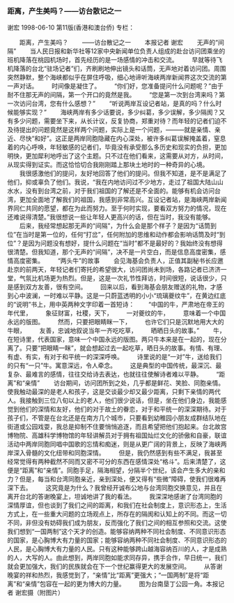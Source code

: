 ### 距离，产生美吗？——访台散记之一
谢宏
1998-06-10
第11版(香港和澳台侨)
专栏：

　　距离，产生美吗？
　　——访台散记之一
　　本报记者  谢宏
　　无声的“间隔”
　　当人民日报和新华社等12家中央新闻单位负责人组成的赴台访问团乘坐的班机降落在桃园机场时，首先经历的是一场感情的冲击和交流。
　　早就等待飞机降落的台北“驻场记者”们，齐刷刷地伸出镜头和话筒，无声地对着访问团。周围突然静默，整个海峡都似乎在屏住呼吸，细心地谛听海峡两岸新闻界这次交流的第一声对话。
　　时间像是凝住了。
　　“你们好，您准备提问什么问题呢？”由于耐不住那无声的间隔，第一个开口的竟然是我。
　　“您是第一次到台湾来吗？第一次访问台湾，您有什么感想？”
　　“听说两岸互设记者站，是真的吗？什么时候能够实现？”
　　海峡两岸有多少话要说，多少纠葛，多少误解，多少隔阂？又有多少问题，需要坐下来，从长计议，反复协商，郑重对待？而年轻的记者们迫不及待提出的问题竟然是这样两个问题，实际上是一个问题，———就是亲情、亲近、尽快“和好”。这正是两岸同胞隐藏在内心深处，被许多纠葛误解掩盖着，窒息着的内心呼唤，年轻敏感的记者们，毕竟没有承受那么多历史和现实的负担，更加明快，更加犀利地呼出了这个主题。只不过在他们看来，这需要从对方，从时间，从现实得到证实。而这恰恰切合我刚刚踏上那块土地时的一种奇异的心境。
　　我很感激他们的提问，友好地回答了他们的提问。但我不知道，是不是满足了他们，抑或辜负了他们。我说，“我在内地访问过不少地方，走过了祖国大陆山山水水，没有到台湾之前，对于我们祖国的了解还是不全面的。能够有机会访问台湾，更加全面地了解我们的祖国，我感到非常高兴。互设记者站，是海峡两岸新闻界同仁共同的愿望，都在为此而努力。至于何时实现，要看双方努力的情况，现在还难说得清楚。”我很想说一些让年轻人更高兴的话，但在当时，我没有能够。
　　后来，我经常想起那无声的“间隔”，为什么会是那个样子？是因为“话筒到位”在当时是第一位的，任何“打岔”，任何附加的思维和动作都会影响话筒及时“到位”？是因为问题没有想好，提什么问题在“当时”都不是最好的？我始终没有想得很清楚。但我知道，那个无声的“间隔”，决不是一片空白，而是信息高度密集，感情高度密集。
　　“两头牛”的故事
　　会见海基会负责人，正值其副秘书长应邀赴京的前两天，年轻记者们寄托的希望很大，访问团尚未到场，各路记者已济济一堂，气氛比机场更为热烈。但是，这是一次礼节性拜访，时间很短，说话很少，只是感到双方友善，很有空间。
　　回来以后，看到海基会朋友赠送的礼物，才感到心中波澜，一时难以平静。这是一只蔚蓝透明的小小“琉璃夔纹牛”，在黄边红底的“说明”书上，用中英两种文字印着一首短诗：
　　“中国的牛，严肃地在帝王的年代里，
　　象征财富，社稷，天下，
　　一对夔纹的牛，
　　意味着一个中国永远的版图。
　　然而，只要把眼睛眯一下，
　　也许它们只是沉默地用大大的牛眼，
　　友善，忠诚地叙说当年一齐吃吃草，
　　晒晒日头的故事。”
　　牛，在短诗里，代表国家，意味一个中国永远的版图。两只牛本来是在一起的，现在分离了。只要“把眼睛一眯”，就会想起过去一起吃草，晒日头的故事。有情、有理、有虚、有实，有对于和平统一的深深呼唤。
　　诗里说的是“一对”牛，送给我们的只有“一只”牛。寓意深远，令人牵念。
　　这是典型的中国传统，最深沉、最复杂、最难言的感情，往往交给诗去表达，也就往往使解诗者难以平静。
　　“距离”和“亲情”
　　访台期间，访问团所到之处，几乎都是鲜花、笑脸、同胞亲情。使我触动最深的是老人和孩子，这是交谈最少却又最少距离，只剩下亲情的两代人。我接触到三位八旬以上的老人，他们很少说话，但是，坐在他们身边，我能感觉到他们的深情和友好，他们的对于故土的眷恋，对于和平统一的深深期待。对于孩子们，不管是在台北还是在南方几个城市，只要看到幼稚园小朋友成群结队地在街道或公园戏耍，我总是抑制不住要悄悄追逐，而且希望把他们抱起来。台北故宫博物院、高雄科学博物馆的年轻讲解员对于拥有祖国灿烂文化的骄傲和自豪，联谊活动中两岸同胞同唱中国歌的忘情和痴迷，则是从更广阔的背景上，反映了海峡两岸深入骨髓的文化纽带和同胞深情。
　　但是，我仍然感到有些不满足，我甚至经常觉得有两种截然不同而又密不可分的东西在感情深处“格斗”。后来清楚了，这便是“距离”和“亲情”。同胞手足，隔海相望，分隔半个世纪，该会产生多大的亲和力？但是，每当和台湾同胞亲近，亲到深处，便又得有“些微”障碍，使我们很难再深下去。
　　这究竟是为什么？我曾经开诚布公地与台湾同胞交换意见，并且在离开台北的答谢晚宴上，坦诚地讲了我的看法。
　　我深深地感谢了台湾同胞的深情厚谊，但也谈到了我们之间的距离，和我们在社会制度上，意识形态上，生活方式上，在一些重大问题的立场观点上，所存在的隔阂和认知上的不同。而这一切不同，非但没有妨碍我们成为朋友，反而强化了我们之间的相互参照和交流。这使我们想到“一国两制”这个天才的创造。能够容纳两种不同社会制度、不同意识形态的国家，是心胸博大有力量的国家；能够容纳两种不同社会制度、不同意识形态的人民，是心胸博大有力量的人民。只有这种能够跨山越海容纳百川的人，才是成熟的人，大写的人。由此想到，两岸同胞如能求同存异，携手合作，早日统一，我们就会更加强大，我们的民族就会在下一个世纪赢得更大的发展空间。
　　从答谢晚宴的祥和热烈，我感觉到了，“亲情”比“距离”更强大；“一国两制”是将“距离”和“亲情”包容在一起的更为博大的力量。
　　图为台南垦丁公园一角。本报记者  谢宏摄（附图片）
